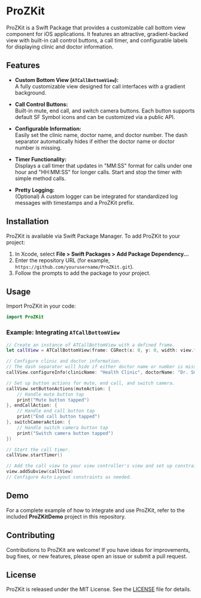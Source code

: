 # ProZKit

ProZKit is a Swift Package that provides a customizable call bottom view component for iOS applications. It features an attractive, gradient-backed view with built-in call control buttons, a call timer, and configurable labels for displaying clinic and doctor information.

## Features

- **Custom Bottom View (`ATCallBottomView`):**  
  A fully customizable view designed for call interfaces with a gradient background.

- **Call Control Buttons:**  
  Built-in mute, end call, and switch camera buttons. Each button supports default SF Symbol icons and can be customized via a public API.

- **Configurable Information:**  
  Easily set the clinic name, doctor name, and doctor number. The dash separator automatically hides if either the doctor name or doctor number is missing.

- **Timer Functionality:**  
  Displays a call timer that updates in "MM:SS" format for calls under one hour and "HH:MM:SS" for longer calls. Start and stop the timer with simple method calls.

- **Pretty Logging:**  
  (Optional) A custom logger can be integrated for standardized log messages with timestamps and a ProZKit prefix.

## Installation

ProZKit is available via Swift Package Manager. To add ProZKit to your project:

1. In Xcode, select **File > Swift Packages > Add Package Dependency...**
2. Enter the repository URL (for example, `https://github.com/yourusername/ProZKit.git`).
3. Follow the prompts to add the package to your project.

## Usage

Import ProZKit in your code:

```swift
import ProZKit
```

### Example: Integrating `ATCallBottomView`

```swift
// Create an instance of ATCallBottomView with a defined frame.
let callView = ATCallBottomView(frame: CGRect(x: 0, y: 0, width: view.frame.width, height: 200))

// Configure clinic and doctor information.
// The dash separator will hide if either doctor name or number is missing.
callView.configureInfo(clinicName: "Health Clinic", doctorName: "Dr. Smith", doctorNumber: "12345")

// Set up button actions for mute, end call, and switch camera.
callView.setButtonActions(muteAction: {
    // Handle mute button tap
    print("Mute button tapped")
}, endCallAction: {
    // Handle end call button tap
    print("End call button tapped")
}, switchCameraAction: {
    // Handle switch camera button tap
    print("Switch camera button tapped")
})

// Start the call timer.
callView.startTimer()

// Add the call view to your view controller's view and set up constraints.
view.addSubview(callView)
// Configure Auto Layout constraints as needed.
```

## Demo

For a complete example of how to integrate and use ProZKit, refer to the included **ProZKitDemo** project in this repository.

## Contributing

Contributions to ProZKit are welcome! If you have ideas for improvements, bug fixes, or new features, please open an issue or submit a pull request.

## License

ProZKit is released under the MIT License. See the [LICENSE](LICENSE) file for details.
